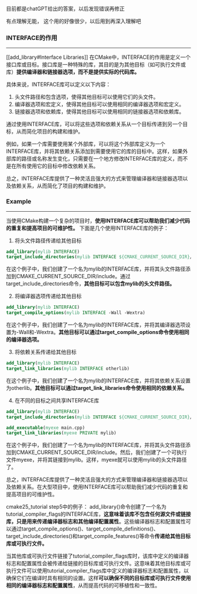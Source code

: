 目前都是chatGPT给出的答案，以后发现错误再修正

有点理解无能， 这个用的好像很少，以后用到再深入理解吧
### INTERFACE的作用
---
[[add_library#Interface Libraries]]
在CMake中，INTERFACE的作用是定义一个接口库或目标。接口库是一种特殊的库，其目的是为其他目标（如可执行文件或库）**提供编译器和链接器选项，而不是提供实际的代码库。**

具体来说，INTERFACE库可以定义以下内容：

1. 头文件路径和包含选项，使得其他目标可以使用它们的头文件。
2. 编译器选项和宏定义，使得其他目标可以使用相同的编译器选项和宏定义。
3. 链接器选项和依赖库，使得其他目标可以使用相同的链接器选项和依赖库。

通过使用INTERFACE库，可以将这些选项和依赖关系从一个目标传递到另一个目标，从而简化项目的构建和维护。

例如，如果一个库需要使用某个外部库，可以将这个外部库定义为一个INTERFACE库，并将其依赖关系添加到需要使用它的库的目标中。这样，如果外部库的路径或名称发生变化，只需要在一个地方修改INTERFACE库的定义，而不是在所有使用它的目标中修改依赖关系。

总之，INTERFACE库提供了一种灵活且强大的方式来管理编译器和链接器选项以及依赖关系，从而简化了项目的构建和维护。

### Example
---
当使用CMake构建一个复杂的项目时，**使用INTERFACE库可以帮助我们减少代码的重复和提高项目的可维护性。** 下面是几个使用INTERFACE库的例子： 
1. 将头文件路径传递给其他目标
```cmake
add_library(mylib INTERFACE)
target_include_directories(mylib INTERFACE ${CMAKE_CURRENT_SOURCE_DIR}/include)
```

在这个例子中，我们创建了一个名为mylib的INTERFACE库，并将其头文件路径添加到CMAKE_CURRENT_SOURCE_DIR/include。通过target_include_directories命令，**其他目标可以包含mylib的头文件路径。**

2. 将编译器选项传递给其他目标
```cmake
add_library(mylib INTERFACE)
target_compile_options(mylib INTERFACE -Wall -Wextra)
```

在这个例子中，我们创建了一个名为mylib的INTERFACE库，并将其编译器选项设置为-Wall和-Wextra。**其他目标可以通过target_compile_options命令使用相同的编译器选项。**

3. 将依赖关系传递给其他目标
```cmake
add_library(mylib INTERFACE)
target_link_libraries(mylib INTERFACE otherlib)
```

在这个例子中，我们创建了一个名为mylib的INTERFACE库，并将其依赖关系设置为otherlib。**其他目标可以通过target_link_libraries命令使用相同的依赖关系。** 

4. 在不同的目标之间共享INTERFACE库
```cmake
add_library(mylib INTERFACE)
target_include_directories(mylib INTERFACE ${CMAKE_CURRENT_SOURCE_DIR}/include)

add_executable(myexe main.cpp)
target_link_libraries(myexe PRIVATE mylib)
```

在这个例子中，我们创建了一个名为mylib的INTERFACE库，并将其头文件路径添加到CMAKE_CURRENT_SOURCE_DIR/include。然后，我们创建了一个可执行文件myexe，并将其链接到mylib。这样，myexe就可以使用mylib的头文件路径了。 

总之，INTERFACE库提供了一种灵活且强大的方式来管理编译器和链接器选项以及依赖关系。在大型项目中，使用INTERFACE库可以帮助我们减少代码的重复和提高项目的可维护性。

cmake25_tutorial step5中的例子：
add_library()命令创建了一个名为tutorial_compiler_flags的INTERFACE库，**这意味着该库不包含任何源文件或链接库，只是用来传递编译器标志和其他编译配置属性**。这些编译器标志和配置属性可以通过target_compile_options()、target_compile_definitions()、target_include_directories()和target_compile_features()等命令**传递给其他目标库或可执行文件。**

当其他库或可执行文件链接了tutorial_compiler_flags库时，该库中定义的编译器标志和配置属性会被传递给链接的目标库或可执行文件。这意味着其他目标库或可执行文件可以使用tutorial_compiler_flags库中定义的编译器标志和配置属性，以确保它们在编译时具有相同的设置。这样**可以确保不同的目标库或可执行文件使用相同的编译器标志和配置属性**，从而提高代码的可移植性和一致性。